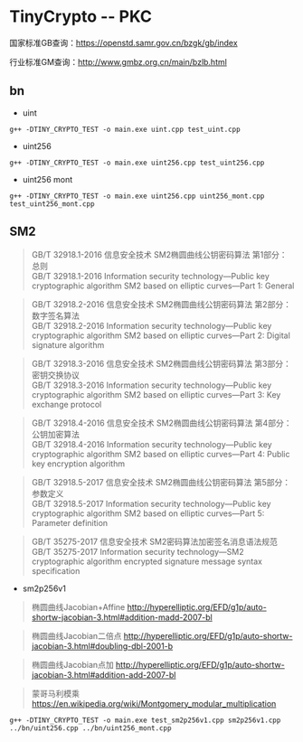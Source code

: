 # TinyCrypto -- PKC

国家标准GB查询：https://openstd.samr.gov.cn/bzgk/gb/index

行业标准GM查询：http://www.gmbz.org.cn/main/bzlb.html

## bn

* uint

```
g++ -DTINY_CRYPTO_TEST -o main.exe uint.cpp test_uint.cpp
```

* uint256

```
g++ -DTINY_CRYPTO_TEST -o main.exe uint256.cpp test_uint256.cpp
```

* uint256 mont

```
g++ -DTINY_CRYPTO_TEST -o main.exe uint256.cpp uint256_mont.cpp test_uint256_mont.cpp
```

## SM2

> GB/T 32918.1-2016 信息安全技术 SM2椭圆曲线公钥密码算法 第1部分：总则\
> GB/T 32918.1-2016 Information security technology—Public key cryptographic algorithm SM2 based on elliptic curves—Part 1: General

> GB/T 32918.2-2016 信息安全技术 SM2椭圆曲线公钥密码算法 第2部分：数字签名算法\
> GB/T 32918.2-2016 Information security technology—Public key cryptographic algorithm SM2 based on elliptic curves—Part 2: Digital signature algorithm

> GB/T 32918.3-2016 信息安全技术 SM2椭圆曲线公钥密码算法 第3部分：密钥交换协议\
> GB/T 32918.3-2016 Information security technology—Public key cryptographic algorithm SM2 based on elliptic curves—Part 3: Key exchange protocol

> GB/T 32918.4-2016 信息安全技术 SM2椭圆曲线公钥密码算法 第4部分：公钥加密算法\
> GB/T 32918.4-2016 Information security technology—Public key cryptographic algorithm SM2 based on elliptic curves—Part 4: Public key encryption algorithm

> GB/T 32918.5-2017 信息安全技术 SM2椭圆曲线公钥密码算法 第5部分：参数定义\
> GB/T 32918.5-2017 Information security technology—Public key cryptographic algorithm SM2 based on elliptic curves—Part 5: Parameter definition

> GB/T 35275-2017 信息安全技术 SM2密码算法加密签名消息语法规范\
> GB/T 35275-2017 Information security technology—SM2 cryptographic algorithm encrypted signature message syntax specification

* sm2p256v1

> 椭圆曲线Jacobian+Affine
> http://hyperelliptic.org/EFD/g1p/auto-shortw-jacobian-3.html#addition-madd-2007-bl

> 椭圆曲线Jacobian二倍点
> http://hyperelliptic.org/EFD/g1p/auto-shortw-jacobian-3.html#doubling-dbl-2001-b

> 椭圆曲线Jacobian点加
> http://hyperelliptic.org/EFD/g1p/auto-shortw-jacobian-3.html#addition-add-2007-bl

> 蒙哥马利模乘
> https://en.wikipedia.org/wiki/Montgomery_modular_multiplication

```
g++ -DTINY_CRYPTO_TEST -o main.exe test_sm2p256v1.cpp sm2p256v1.cpp ../bn/uint256.cpp ../bn/uint256_mont.cpp
```